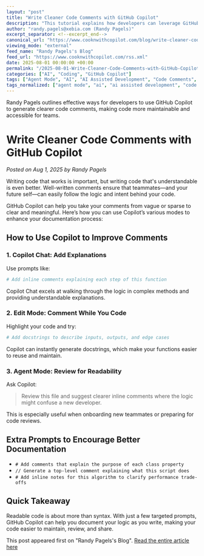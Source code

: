 ```yaml
---
layout: "post"
title: "Write Cleaner Code Comments with GitHub Copilot"
description: "This tutorial explains how developers can leverage GitHub Copilot to generate clear, helpful code comments. It provides practical prompts and techniques for using Copilot Chat, Edit Mode, and Agent Mode to improve code documentation, making codebases more readable and maintainable for teams and future contributors."
author: "randy.pagels@xebia.com (Randy Pagels)"
excerpt_separator: <!--excerpt_end-->
canonical_url: "https://www.cooknwithcopilot.com/blog/write-cleaner-code-comments-with-github-copilot.html"
viewing_mode: "external"
feed_name: "Randy Pagels's Blog"
feed_url: "https://www.cooknwithcopilot.com/rss.xml"
date: 2025-08-01 00:00:00 +00:00
permalink: "/2025-08-01-Write-Cleaner-Code-Comments-with-GitHub-Copilot.html"
categories: ["AI", "Coding", "GitHub Copilot"]
tags: ["Agent Mode", "AI", "AI Assisted Development", "Code Comments", "Code Readability", "Code Review", "Coding", "Coding Best Practices", "Copilot Chat", "Developer Productivity", "Docstrings", "Documentation", "Edit Mode", "GitHub Copilot", "Inline Comments", "Posts"]
tags_normalized: ["agent mode", "ai", "ai assisted development", "code comments", "code readability", "code review", "coding", "coding best practices", "copilot chat", "developer productivity", "docstrings", "documentation", "edit mode", "github copilot", "inline comments", "posts"]
---
```


Randy Pagels outlines effective ways for developers to use GitHub Copilot to generate clearer code comments, making code more maintainable and accessible for teams.<!--excerpt_end-->

# Write Cleaner Code Comments with GitHub Copilot

*Posted on Aug 1, 2025 by Randy Pagels*

Writing code that works is important, but writing code that's understandable is even better. Well-written comments ensure that teammates—and your future self—can easily follow the logic and intent behind your code.

GitHub Copilot can help you take your comments from vague or sparse to clear and meaningful. Here’s how you can use Copilot’s various modes to enhance your documentation process:

## How to Use Copilot to Improve Comments

### 1. Copilot Chat: Add Explanations

Use prompts like:

```python
# Add inline comments explaining each step of this function
```

Copilot Chat excels at walking through the logic in complex methods and providing understandable explanations.

### 2. Edit Mode: Comment While You Code

Highlight your code and try:

```python
# Add docstrings to describe inputs, outputs, and edge cases
```

Copilot can instantly generate docstrings, which make your functions easier to reuse and maintain.

### 3. Agent Mode: Review for Readability

Ask Copilot:
> Review this file and suggest clearer inline comments where the logic might confuse a new developer.

This is especially useful when onboarding new teammates or preparing for code reviews.

## Extra Prompts to Encourage Better Documentation

- `# Add comments that explain the purpose of each class property`
- `// Generate a top-level comment explaining what this script does`
- `# Add inline notes for this algorithm to clarify performance trade-offs`

## Quick Takeaway

Readable code is about more than syntax. With just a few targeted prompts, GitHub Copilot can help you document your logic as you write, making your code easier to maintain, review, and share.

This post appeared first on "Randy Pagels's Blog". [Read the entire article here](https://www.cooknwithcopilot.com/blog/write-cleaner-code-comments-with-github-copilot.html)
